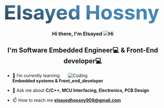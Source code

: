 <img src="/Elsayed Hossny.png"   align="center" alt="cover" height ="60" width = "500"/>
<h3 align="center">Hi there, I'm Elsayed <img src='https://d.tw93.fun/images/hi.gif' alt='Hi' width="20"/></h3>
<h2 align="center">I'm Software Embedded Engineer💻 & Front-End developer💻</h2>

  
<img align="right" alt="Coding" width="300" src="https://encrypted-tbn0.gstatic.com/images?q=tbn:ANd9GcRnb7U8285ohbIQt7HvpChBxw0qJBvS3P1n6g&s">

- 🌱 I’m currently learning **Embedded systems & Front_end_developer**

- 💬 Ask me about **C/C++, MCU Interfacing, Electronics, PCB Design**

- 📫 How to reach me **elsayedhossny909@gmail.com**
